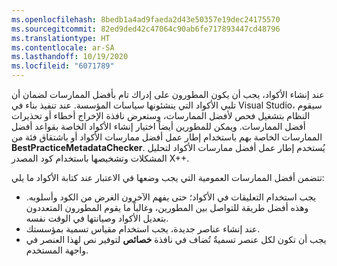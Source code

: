 ```yaml
---
ms.openlocfilehash: 8bedb1a4ad9faeda2d43e50357e19dec24175570
ms.sourcegitcommit: 82ed9ded42c47064c90ab6fe717893447cd48796
ms.translationtype: HT
ms.contentlocale: ar-SA
ms.lasthandoff: 10/19/2020
ms.locfileid: "6071789"
---
```

عند إنشاء الأكواد، يجب أن يكون المطورون على إدراك تام بأفضل الممارسات لضمان أن تلبي الأكواد التي ينشئونها سياسات المؤسسة. عند تنفيذ بناء في Visual Studio، سيقوم النظام بتشغيل فحص لأفضل الممارسات، وستعرض نافذة الإخراج أخطاء أو تحذيرات أفضل الممارسات. ويمكن للمطورين أيضاً اختيار إنشاء الأكواد الخاصة بقواعد أفضل الممارسات الخاصة بهم باستخدام إطار عمل أفضل ممارسات الأكواد أو باشتقاق فئة من **BestPracticeMetadataChecker**. يُستخدم إطار عمل أفضل ممارسات الأكواد لتحليل المشكلات وتشخيصها باستخدام كود المصدر X++. 

تتضمن أفضل الممارسات العمومية التي يجب وضعها في الاعتبار عند كتابة الأكواد ما يلي:

-   يجب استخدام التعليقات في الأكواد؛ حتى يفهم الآخرون الغرض من الكود وأسلوبه. وهذه أفضل طريقة للتواصل بين المطورين، وغالباً ما يقوم المطورون المتعددون بتعديل الأكواد وصيانتها في الوقت نفسه.
-   عند إنشاء عناصر جديدة، يجب استخدام مقياس تسمية بمؤسستك.
-   يجب أن تكون لكل عنصر تسميةٌ تُضاف في نافذة **خصائص** لتوفير نص لهذا العنصر في واجهة المستخدم.
